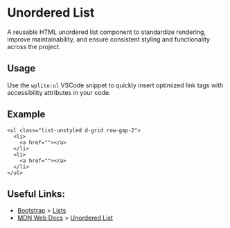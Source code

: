# Unordered List

A reusable HTML unordered list component to standardize rendering, improve maintainability, and ensure consistent styling and functionality across the project.

## Usage

Use the `wplite:ul` VSCode snippet to quickly insert optimized link tags with accessibility attributes in your code.

## Example

```phtml
<ul class="list-unstyled d-grid row-gap-2">
  <li>
    <a href=""></a>
  </li>
  <li>
    <a href=""></a>
  </li>
</ul>
```

## Useful Links:

- [Bootstrap](https://getbootstrap.com/) > [Lists](https://getbootstrap.com/docs/5.3/content/typography/#lists)
- [MDN Web Docs](https://developer.mozilla.org/en-US/) > [Unordered List](https://developer.mozilla.org/en-US/docs/Web/HTML/Element/ul)
